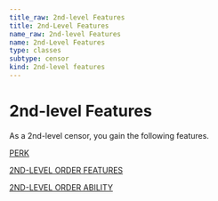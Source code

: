 ```yaml
---
title_raw: 2nd-level Features
title: 2nd-Level Features
name_raw: 2nd-level Features
name: 2nd-Level Features
type: classes
subtype: censor
kind: 2nd-level features
---
```


# 2nd-level Features

As a 2nd-level censor, you gain the following features.

[PERK](./Perk.md)

[2ND-LEVEL ORDER FEATURES](./2nd-Level%20Order%20Features/2nd-Level%20Order%20Features.md)

[2ND-LEVEL ORDER ABILITY](./2nd-Level%20Order%20Ability/2nd-Level%20Order%20Ability.md)
